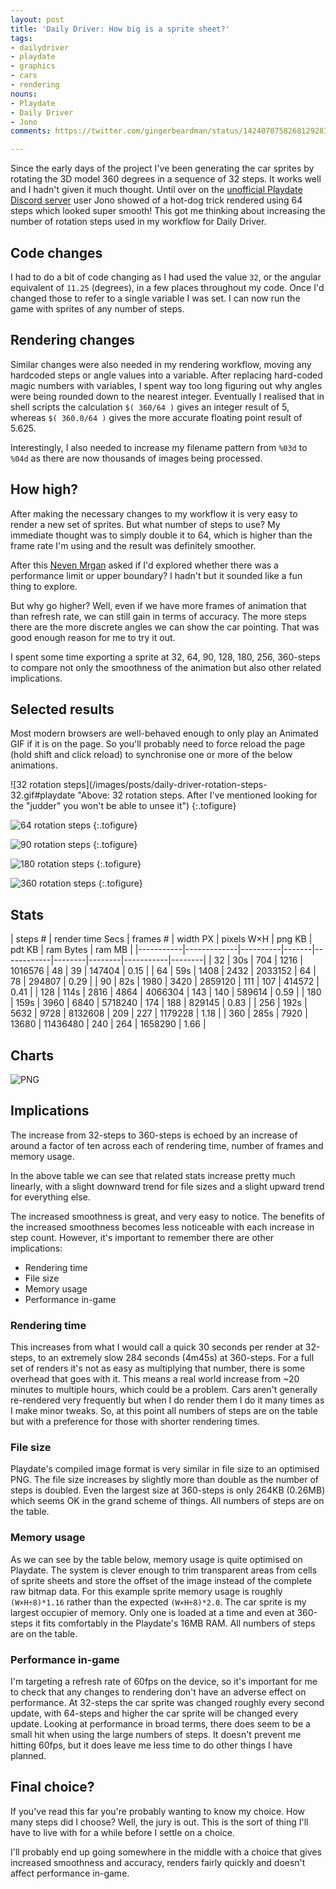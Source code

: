```yaml
---
layout: post
title: 'Daily Driver: How big is a sprite sheet?'
tags:
- dailydriver
- playdate
- graphics
- cars
- rendering
nouns:
- Playdate
- Daily Driver
- Jono
comments: https://twitter.com/gingerbeardman/status/1424070758268129281

---
```

Since the early days of the project I've been generating the car sprites by rotating the 3D model 360 degrees in a sequence of 32 steps. It works well and I hadn't given it much thought. Until over on the [unofficial Playdate Discord server](https://discord.gg/zFKagQ2) user Jono showed of a hot-dog trick rendered using 64 steps which looked super smooth! This got me thinking about increasing the number of rotation steps used in my workflow for Daily Driver.

## Code changes

I had to do a bit of code changing as I had used the value `32`, or the angular equivalent of `11.25` (degrees), in a few places throughout my code. Once I'd changed those to refer to a single variable I was set. I can now run the game with sprites of any number of steps.

## Rendering changes

Similar changes were also needed in my rendering workflow, moving any hardcoded steps or angle values into a variable. After replacing hard-coded magic numbers with variables, I spent way too long figuring out why angles were being rounded down to the nearest integer. Eventually I realised that in shell scripts the calculation `$( 360/64 )` gives an integer result of 5, whereas  `$( 360.0/64 )` gives the more accurate floating point result of 5.625.

Interestingly, I also needed to increase my filename pattern from `%03d` to `%04d` as there are now thousands of images being processed.

## How high?

After making the necessary changes to my workflow it is very easy to render a new set of sprites. But what number of steps to use? My immediate thought was to simply double it to 64, which is higher than the frame rate I'm using and the result was definitely smoother.

After this [Neven Mrgan](https://twitter.com/mrgan) asked if I'd explored whether there was a performance limit or upper boundary? I hadn't but it sounded like a fun thing to explore.

But why go higher? Well, even if we have more frames of animation that than refresh rate, we can still gain in terms of accuracy. The more steps there are the more discrete angles we can show the car pointing. That was good enough reason for me to try it out.

I spent some time exporting a sprite at 32, 64, 90, 128, 180, 256, 360-steps to compare not only the smoothness of the animation but also other related implications.

## Selected results

Most modern browsers are well-behaved enough to only play an Animated GIF if it is on the page. So you'll probably need to force reload the page (hold shift and click reload) to synchronise one or more of the below animations.

![32 rotation steps](/images/posts/daily-driver-rotation-steps-32.gif#playdate "Above: 32 rotation steps. After I've mentioned looking for the "judder" you won't be able to unsee it")
{:.tofigure}

![64 rotation steps](/images/posts/daily-driver-rotation-steps-64.gif#playdate "Above: Even with twice as many rotation steps there's still a slight judder")
{:.tofigure}

![90 rotation steps](/images/posts/daily-driver-rotation-steps-90.gif#playdate "Above: 90 rotation steps give us one sprite every 4 degrees, judder becomes less noticable")
{:.tofigure}

![180 rotation steps](/images/posts/daily-driver-rotation-steps-180.gif#playdate "Above: 180 rotation steps give us one sprite every 2 degrees, judder is even less noticable")
{:.tofigure}

![360 rotation steps](/images/posts/daily-driver-rotation-steps-360.gif#playdate "Above: 360 rotation steps give us one sprite for every degree, as good as it gets")
{:.tofigure}

## Stats

<div class="table-wrapper" markdown="block">
| steps # | render time Secs | frames # | width PX | pixels W×H | png KB | pdt KB | ram Bytes | ram MB |
|-----------|-------------|----------|-------|------------|--------|--------|-----------|--------|
| 32        | 30s         | 704      | 1216  | 1016576    | 48     | 39     | 147404    | 0.15   |
| 64        | 59s         | 1408     | 2432  | 2033152    | 64     | 78     | 294807    | 0.29   |
| 90        | 82s         | 1980     | 3420  | 2859120    | 111    | 107    | 414572    | 0.41   |
| 128       | 114s        | 2816     | 4864  | 4066304    | 143    | 140    | 589614    | 0.59   |
| 180       | 159s        | 3960     | 6840  | 5718240    | 174    | 188    | 829145    | 0.83   |
| 256       | 192s        | 5632     | 9728  | 8132608    | 209    | 227    | 1179228   | 1.18   |
| 360       | 285s        | 7920     | 13680 | 11436480   | 240    | 264    | 1658290   | 1.66   |

</div>

##  Charts

![PNG](/images/posts/daily-driver-rotation-steps-charts.png)

## Implications

The increase from 32-steps to 360-steps is echoed by an increase of around a factor of ten across each of rendering time, number of frames and memory usage.

In the above table we can see that related stats increase pretty much linearly, with a slight downward trend for file sizes and a slight upward trend for everything else.

The increased smoothness is great, and very easy to notice. The benefits of the increased smoothness becomes less noticeable with each increase in step count. However, it's important to remember there are other implications:

- Rendering time
- File size
- Memory usage
- Performance in-game

### Rendering time
This increases from what I would call a quick 30 seconds per render at 32-steps, to an extremely slow 284 seconds (4m45s) at 360-steps. For a full set of renders it's not as easy as multiplying that number, there is some overhead that goes with it. This means a real world increase from ~20 minutes to multiple hours, which could be a problem. Cars aren't generally re-rendered very frequently but when I do render them I do it many times as I make minor tweaks. So, at this point all numbers of steps are on the table but with a preference for those with shorter rendering times.

### File size
Playdate's compiled image format is very similar in file size to an optimised PNG. The file size increases by slightly more than double as the number of steps is doubled. Even the largest size at 360-steps is only 264KB (0.26MB) which seems OK in the grand scheme of things. All numbers of steps are on the table.

### Memory usage
As we can see by the table below, memory usage is quite optimised on Playdate. The system is clever enough to trim transparent areas from cells of sprite sheets and store the offset of the image instead of the complete raw bitmap data. For this example sprite memory usage is roughly `(W×H÷8)*1.16` rather than the expected `(W×H÷8)*2.0`. The car sprite is my largest occupier of memory. Only one is loaded at a time and even at 360-steps it fits comfortably in the Playdate's 16MB RAM. All numbers of steps are on the table.

### Performance in-game
I'm targeting a refresh rate of 60fps on the device, so it's important for me to check that any changes to rendering don't have an adverse effect on performance. At 32-steps the car sprite was changed roughly every second update, with 64-steps and higher the car sprite will be changed every update. Looking at performance in broad terms, there does seem to be a small hit when using the large numbers of steps. It doesn't prevent me hitting 60fps, but it does leave me less time to do other things I have planned.

## Final choice?
If you've read this far you're probably wanting to know my choice. How many steps did I choose? Well, the jury is out. This is the sort of thing I'll have to live with for a while before I settle on a choice.

I'll probably end up going somewhere in the middle with a choice that gives increased smoothness and accuracy, renders fairly quickly and doesn't affect performance in-game.
